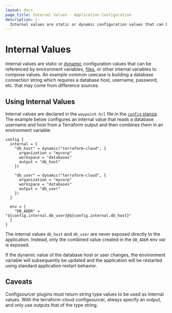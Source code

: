 ```yaml
---
layout: docs
page_title: Internal Values - Application Configuration
description: |-
  Internal values are static or dynamic configuration values that can be referenced by environment variables or files to compose values.
---
```


# Internal Values

Internal values are static or [dynamic](../docs/app-config/dynamic)
configuration values that can be referenced by environment variables,
[files](../docs/app-config/files), or other internal variables to compose
values. An example common usecase is building a database connection string
which requires a database host, username, password, etc. that may come from difference sources.

## Using Internal Values

Internal values are declared in the `waypoint.hcl` file in the
[`config` stanza](../docs/waypoint-hcl/config). The example below configures
an internal value that reads a database username and host from a Terraform
output and then combines them in an environment variable:

```hcl
config {
  internal = {
    "db_host" = dynamic("terraform-cloud", {
      organization = "mycorp"
      workspace = "databases"
      output = "db_host"
    })

    "db_user" = dynamic("terraform-cloud", {
      organization = "mycorp"
      workspace = "databases"
      output = "db_user"
    })
  }

  env = {
    "DB_ADDR" = "${config.internal.db_user}@${config.internal.db_host}"
  }
}
```

The internal values `db_host` and `db_user` are never exposed directly
to the application. Instead, only the combined value created in the
`DB_ADDR` env var is exposed.

If the dynamic value of the database host or user changes, the environment
variable will subsequently be updated and the application will be restarted
using standard application restart behavior.

## Caveats

Configsourcer plugins must return string type values to be used as internal values.
With the terraform-cloud configsourcer, always specify an output, and only use outputs
that of the type string.
